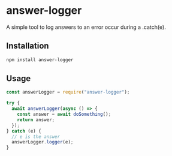 # answer-logger

A simple tool to log answers to an error occur during a .catch(e).

## Installation

```bash
npm install answer-logger
```

## Usage

```javascript
const answerLogger = require("answer-logger");

try {
  await answerLogger(async () => {
    const answer = await doSomething();
    return answer;
  });
} catch (e) {
  // e is the answer
  answerLogger.logger(e);
}
```

